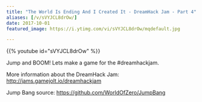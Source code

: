```yaml
---
title: "The World Is Ending And I Created It - DreamHack Jam - Part 4"
aliases: [/v/sVYJCL8drOw/]
date: 2017-10-01
featured_image: https://i.ytimg.com/vi/sVYJCL8drOw/mqdefault.jpg

---
```


{{% youtube id="sVYJCL8drOw" %}}

Jump and BOOM! Lets make a game for the #dreamhackjam.

More information about the DreamHack Jam: http://jams.gamejolt.io/dreamhackjam

Jump Bang source: https://github.com/WorldOfZero/JumpBang